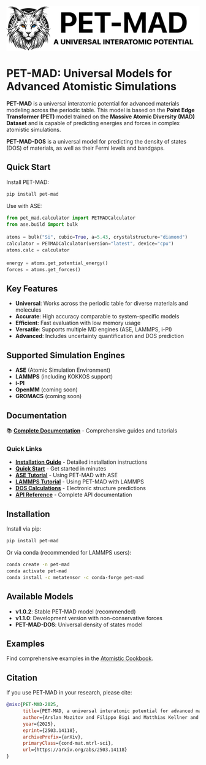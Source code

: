 <div align="center" width="600">
  <picture>
    <source srcset="https://github.com/lab-cosmo/pet-mad/raw/refs/heads/main/docs/src/static/pet-mad-logo-with-text-dark.svg" media="(prefers-color-scheme: dark)">
    <img src="https://github.com/lab-cosmo/pet-mad/raw/refs/heads/main/docs/src/static/pet-mad-logo-with-text.svg" alt="Figure">
  </picture>
</div>

# PET-MAD: Universal Models for Advanced Atomistic Simulations

**PET-MAD** is a universal interatomic potential for advanced materials modeling across the periodic table. This model is based on the **Point Edge Transformer (PET)** model trained on the **Massive Atomic Diversity (MAD) Dataset** and is capable of predicting energies and forces in complex atomistic simulations.

**PET-MAD-DOS** is a universal model for predicting the density of states (DOS) of materials, as well as their Fermi levels and bandgaps.

## Quick Start

Install PET-MAD:

```bash
pip install pet-mad
```

Use with ASE:

```python
from pet_mad.calculator import PETMADCalculator
from ase.build import bulk

atoms = bulk("Si", cubic=True, a=5.43, crystalstructure="diamond")
calculator = PETMADCalculator(version="latest", device="cpu")
atoms.calc = calculator

energy = atoms.get_potential_energy()
forces = atoms.get_forces()
```

## Key Features

- **Universal**: Works across the periodic table for diverse materials and molecules
- **Accurate**: High accuracy comparable to system-specific models
- **Efficient**: Fast evaluation with low memory usage
- **Versatile**: Supports multiple MD engines (ASE, LAMMPS, i-PI)
- **Advanced**: Includes uncertainty quantification and DOS prediction

## Supported Simulation Engines

- **ASE** (Atomic Simulation Environment)
- **LAMMPS** (including KOKKOS support)
- **i-PI**
- **OpenMM** (coming soon)
- **GROMACS** (coming soon)

## Documentation

📚 **[Complete Documentation](https://pet-mad.readthedocs.io/)** - Comprehensive guides and tutorials

### Quick Links

- **[Installation Guide](https://pet-mad.readthedocs.io/en/latest/user_guide/installation.html)** - Detailed installation instructions
- **[Quick Start](https://pet-mad.readthedocs.io/en/latest/user_guide/quickstart.html)** - Get started in minutes
- **[ASE Tutorial](https://pet-mad.readthedocs.io/en/latest/tutorials/ase_interface.html)** - Using PET-MAD with ASE
- **[LAMMPS Tutorial](https://pet-mad.readthedocs.io/en/latest/tutorials/lammps_interface.html)** - Using PET-MAD with LAMMPS
- **[DOS Calculations](https://pet-mad.readthedocs.io/en/latest/tutorials/dos_calculations.html)** - Electronic structure predictions
- **[API Reference](https://pet-mad.readthedocs.io/en/latest/api/calculator.html)** - Complete API documentation

## Installation

Install via pip:
```bash
pip install pet-mad
```

Or via conda (recommended for LAMMPS users):
```bash
conda create -n pet-mad
conda activate pet-mad
conda install -c metatensor -c conda-forge pet-mad
```

## Available Models

- **v1.0.2**: Stable PET-MAD model (recommended)
- **v1.1.0**: Development version with non-conservative forces
- **PET-MAD-DOS**: Universal density of states model

## Examples

Find comprehensive examples in the [Atomistic Cookbook](https://atomistic-cookbook.org/examples/pet-mad/pet-mad.html).

## Citation

If you use PET-MAD in your research, please cite:

```bibtex
@misc{PET-MAD-2025,
      title={PET-MAD, a universal interatomic potential for advanced materials modeling},
      author={Arslan Mazitov and Filippo Bigi and Matthias Kellner and Paolo Pegolo and Davide Tisi and Guillaume Fraux and Sergey Pozdnyakov and Philip Loche and Michele Ceriotti},
      year={2025},
      eprint={2503.14118},
      archivePrefix={arXiv},
      primaryClass={cond-mat.mtrl-sci},
      url={https://arxiv.org/abs/2503.14118}
}
